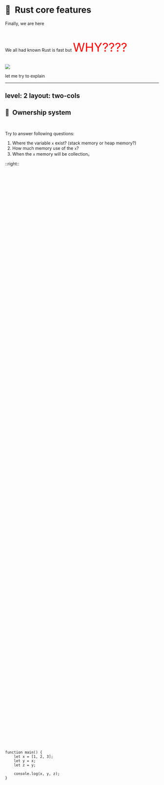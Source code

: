 # 🍩 &nbsp;Rust core features

Finally, we are here

<br />

We all had known Rust is fast but <span style="font-size: 40px; color: red;">WHY????</span>

<br />

<v-click>

<img src="/img/why.jpeg" style="margin: 0 auto;" />

</v-click>

<br />

<v-click>

let me try to explain

</v-click>

<!--
    Part 3. Rust core features
-->

---
level: 2
layout: two-cols
---

## 🍩 &nbsp;Ownership system

<br />

Try to answer following questions:

1. Where the variable `x` exist? (stack memory or heap memory?) 
2. How much memory use of the `x`?
3. When the `x` memory will be collection。

::right::

<div style="height: 100%; display: flex; flex-direction: column; justify-content: center;">

<br />

```js{2|3-4|all}
function main() {
    let x = [1, 2, 3];
    let y = x;
    let z = y;

    console.log(x, y, z);
}
```

<br />

</div>

<!-- 
    Part 3.1: Ownership system
-->

---
level: 2
layout: two-cols
---

## 🍩 &nbsp;Rust version

<div style="height: 70%; display: flex; flex-direction: column; justify-content: center;">

Lets's see the rust version:

<br />

```rs
fu main() {
    let x = vec![1, 2, 3];
    let y = x;
    let z = y;

    println!("{}, {}, {}", x, y, z);
}
```

</div>

::right::

<br />

<v-clicks>

1. It's almost same as JavaScript version, so it's easy to understand
2. I can surely explain what happened under the hood 
3. I can say the code is safe with great conviction

</v-clicks>

<!--
    Part 3.2: Explain why rust is the better choice!
-->

---
level: 2
layout: intro
---

## 🍩 &nbsp;Memory management

<br />

There are two camps of memory management:

1. Manual memory management camp: C, C++, etc -> <span style="color: red;">NO SAFE</span>
2. Automated memory management: Java, JavaScript, etc -> <span style="color: red;">SLOW (GC)</span>

<v-click>

But, here appears the third camp 🎉:

</v-click>

<br />

<v-click>

<p style="font-size: 34px;">Rust -- Automatic memory management but no GC!</p>

</v-click>

<!--
    Part 3.3: Memory management: the core reason why rust is fast
-->

---
level: 2
layout: intro
---

## 🔐 &nbsp;Rust is also safe and easy to use

<br />

I think it's time to show you the Rust code.

Let's code a simple program:

1. create a enmu type `Fruits`;
2. log fruit name by inputing argument;
3. use `switch` / `match` keyword by default;

<!--
    Part 3.4: Rust is safe and friendly

    Rust:

    1. run `cargo new hello-rust && cd $_`
    2. run `vi ./src/main.rs` to coding

    TypeScript:

    1. run `mkdir bye-ts && cd $_`
    2. run `npm init -y` init npm package
    3. run `npm install -D typescript ts-node` install dev dependencies
    4. run `npx tsc --init` generate tsconfig.json file
    5. run `vi index.ts` to coding 
-->

---
level: 2
layout: two-cols
---

## 🔦 &nbsp;Other features

<br />

1. **concurrence**
2. struct, trait
3. crates & modules
3. iterator
4. etc...

::right::

<div style="height: 100%; display: flex; flex-direction: column; justify-content: center;">

> All computers are now parrallel...
> 
> Parallel programming **is** programming.
>
> -- Michael McCool et al., Structured Parallel Programming

</div>

<!--
    Part 3.5: Other topic for Rust
-->
